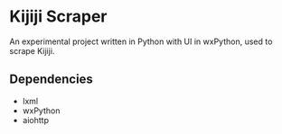 Kijiji Scraper
==============

An experimental project written in Python with UI in wxPython, used to scrape
Kijiji.

## Dependencies
- lxml
- wxPython
- aiohttp